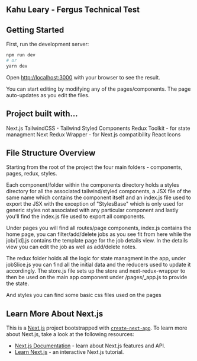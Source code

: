 ## Kahu Leary - Fergus Technical Test

## Getting Started

First, run the development server:

```bash
npm run dev
# or
yarn dev
```
Open [http://localhost:3000](http://localhost:3000) with your browser to see the result.

You can start editing by modifying any of the pages/components. The page auto-updates as you edit the files.

## Project built with...
Next.js
TailwindCSS - Tailwind Styled Components
Redux Toolkit - for state managment
Next Redux Wrapper - for Next.js compatibility 
React Icons

## File Structure Overview
Starting from the root of the project the four main folders - components, pages, redux, styles.


Each component/folder within the components directory holds a styles directory for all the associated tailwind/styled components, a JSX file of the same name which contains the component itself and an index.js file used to export the JSX
with the exception of "StylesBase" which is only used for generic styles not associated with any particular component and lastly you'll find the index.js file used to export all components.


Under pages you will find all routes/page components, index.js contains the home page, you can filter/add/delete jobs as you see fit from here while the job/[id].js contains the template page for the job details view.
In the details view you can edit the job as well as add/delete notes.


The redux folder holds all the logic for state managment in the app, under jobSlice.js you can find all the initial data and the reducers used to update it accordingly.
The store.js file sets up the store and next-redux-wrapper to then be used on the main app component under /pages/_app.js to provide the state.


And styles you can find some basic css files used on the pages

## Learn More About Next.js

This is a [Next.js](https://nextjs.org/) project bootstrapped with [`create-next-app`](https://github.com/vercel/next.js/tree/canary/packages/create-next-app).
To learn more about Next.js, take a look at the following resources:

- [Next.js Documentation](https://nextjs.org/docs) - learn about Next.js features and API.
- [Learn Next.js](https://nextjs.org/learn) - an interactive Next.js tutorial.